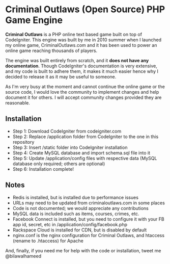 Criminal Outlaws (Open Source) PHP Game Engine
====================

**Criminal Outlaws** is a PHP online text based game built on top of CodeIgniter. This engine was built by me in 2010 summer when I launched my online game, CriminalOutlaws.com and it has been used to power an online game reaching thousands of players.

The engine was built entirely from scratch, and it **does not have any documentation**. Though CodeIgniter's documentation is very extensive, and my code is built to adhere them, it makes it much easier hence why I decided to release it as it may be useful to someone.

As I'm very busy at the moment and cannot continue the online game or the source code, I would love the community to implement changes and help document it for others. I will accept community changes provided they are reasonable.

Installation
---------------------
- Step 1: Download CodeIgniter from codeigniter.com
- Step 2: Replace /application folder from CodeIgniter to the one in this repository
- Step 3: Insert /static folder into CodeIgniter installation
- Step 4: Create MySQL database and import schema.sql file into it
- Step 5: Update /application/config files with respective data (MySQL database only required; others are optional)
- Step 6: Installation complete!
 
Notes
---------------------
- Redis is installed, but is installed due to performance issues
- URLs may need to be updated from criminaloutlaws.com in some places
- Code is not documented; we would appreciate any contributions
- MySQL data is included such as items, courses, crimes, etc.
- Facebook Connect is installed, but you need to configure it with your FB app id, secret, etc in /application/config/facebook.php
- Rackspace Cloud is installed for CDN, but is disabled by default
- nginx.conf is the nginx configuration for Criminal Outlaws, and htaccess (rename to .htaccess) for Apache

And, finally, if you need me for help with the code or installation, tweet me @bilawalhameed